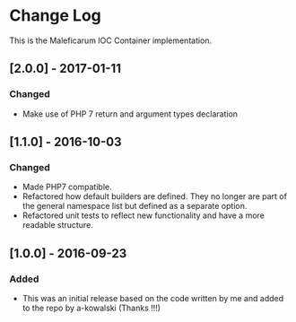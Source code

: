 # Change Log
This is the Maleficarum IOC Container implementation. 

## [2.0.0] - 2017-01-11
### Changed
- Make use of PHP 7 return and argument types declaration

## [1.1.0] - 2016-10-03
### Changed
- Made PHP7 compatible.
- Refactored how default builders are defined. They no longer are part of the general namespace list but defined as a separate option.
- Refactored unit tests to reflect new functionality and have a more readable structure.

## [1.0.0] - 2016-09-23
### Added
- This was an initial release based on the code written by me and added to the repo by a-kowalski (Thanks !!!)
